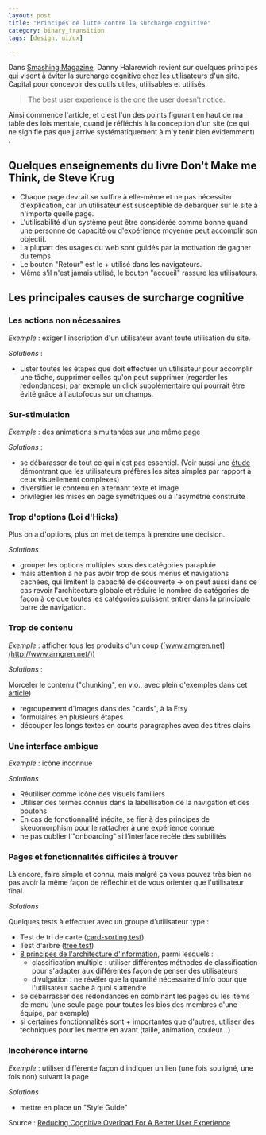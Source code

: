 ```yaml
---
layout: post
title: "Principes de lutte contre la surcharge cognitive"
category: binary_transition
tags: [design, ui/ux]

---
```


Dans [Smashing Magazine](https://www.smashingmagazine.com/), Danny Halarewich revient sur quelques principes qui visent à éviter la surcharge cognitive chez les utilisateurs d'un site. Capital pour concevoir des outils utiles, utilisables et utilisés.

<!--more-->


> The best user experience is the one the user doesn’t notice. 

Ainsi commence l'article, et c'est l'un des points figurant en haut de ma table des lois mentale, quand je réfléchis à la conception d'un site (ce qui ne signifie pas que j'arrive systématiquement à m'y tenir bien évidemment) . 


## Quelques enseignements du livre Don't Make me Think, de Steve Krug

- Chaque page devrait se suffire à elle-même et ne pas nécessiter d'explication, car un utilisateur est susceptible de débarquer sur le site à n'importe quelle page.
- L'utilisabilité d'un système peut être considérée comme bonne quand une personne de capacité ou d'expérience moyenne peut accomplir son objectif.
- La plupart des usages du web sont guidés par la motivation de gagner du temps.
- Le bouton "Retour" est le + utilisé dans les navigateurs.
- Même s'il n'est jamais utilisé, le bouton "accueil" rassure les utilisateurs.

## Les principales causes de surcharge cognitive

### Les actions non nécessaires

*Exemple* : exiger l'inscription d'un utilisateur avant toute utilisation du site.

*Solutions* : 
- Lister toutes les étapes que doit effectuer un utilisateur pour accomplir une tâche, supprimer celles qu'on peut supprimer (regarder les redondances); par exemple un click supplémentaire qui pourrait être évité grâce à l'autofocus sur un champs.

### Sur-stimulation

*Exemple* : des animations simultanées sur une même page

*Solutions* : 
- se débarasser de tout ce qui n'est pas essentiel. (Voir aussi une [étude](https://static.googleusercontent.com/external_content/untrusted_dlcp/research.google.com/en/us/pubs/archive/38315.pdf) démontrant que les utilisateurs préfères les sites simples par rapport à ceux visuellement complexes)
- diversifier le contenu en alternant texte et image
- privilégier les mises en page symétriques ou à l'asymétrie construite

### Trop d'options (Loi d'Hicks)

Plus on a d'options, plus on met de temps à prendre une décision.

*Solutions*

- grouper les options multiples sous des catégories parapluie
- mais attention à ne pas avoir trop de sous menus et navigations cachées, qui limitent la capacité de découverte -> on peut aussi dans ce cas revoir l'architecture globale et réduire le nombre de catégories de façon à ce que toutes les catégories puissent entrer dans la principale barre de navigation.

### Trop de contenu

*Exemple* : afficher tous les produits d'un coup ([www.arngren.net](http://www.arngren.net/))

*Solutions* :

Morceler le contenu ("chunking", en v.o., avec plein d'exemples dans cet [article](https://www.nngroup.com/articles/chunking/)) 

- regroupement d'images dans des "cards", à la Etsy
- formulaires en plusieurs étapes
- découper les longs textes en courts paragraphes avec des titres clairs

### Une interface ambigue

*Exemple* : icône inconnue

*Solutions* 

- Réutiliser comme icône des visuels familiers
- Utiliser des termes connus dans la labellisation de la navigation et des boutons
- En cas de fonctionnalité inédite, se fier à des principes de skeuomorphism pour le rattacher à une expérience connue
- ne pas oublier l'"onboarding" si l'interface recèle des subtilités

### Pages et fonctionnalités difficiles à trouver

Là encore, faire simple et connu, mais malgré ça vous pouvez très bien ne pas avoir la même façon de réfléchir et de vous orienter que l'utilisateur final. 

*Solutions*

Quelques tests à effectuer avec un groupe d'utilisateur type : 
- Test de tri de carte ([card-sorting test](https://www.smashingmagazine.com/2014/10/improving-information-architecture-card-sorting-beginners-guide/))
- Test d'arbre ([tree test](http://www.measuringu.com/blog/tree-testing-ia.php))
- [8 principes de l'architecture d'information](https://www.asis.org/Bulletin/Aug-10/AugSep10_Brown.pdf), parmi lesquels : 
  - classification multiple : utiliser différentes méthodes de classification pour s'adapter aux différentes façon de penser des utilisateurs
  - divulgation : ne révéler que la quantité nécessaire d'info pour que l'utilisateur sache à quoi s'attendre
- se débarrasser des redondances en combinant les pages ou les items de menu (une seule page pour toutes les bios des membres d'une équipe, par exemple)
- si certaines fonctionnalités sont + importantes que d'autres, utiliser des techniques pour les mettre en avant (taille, animation, couleur...)

### Incohérence interne

*Exemple* :  utiliser différente façon d'indiquer un lien (une fois souligné, une fois non) suivant la page

*Solutions*

- mettre en place un "Style Guide"

Source : [Reducing Cognitive Overload For A Better User Experience][source]

[source]: https://www.smashingmagazine.com/2016/09/reducing-cognitive-overload-for-a-better-user-experience/
